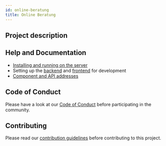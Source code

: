 ```yaml
---
id: online-beratung
title: Online Beratung
---
```


## Project description

## Help and Documentation
* [Installing and running on the server](install-and-running-on-server.md)
* Setting up the [backend](../setup/set-up-backend.md) and [frontend](../setup/set-up-frontend.md) for development
* [Component and API addresses](component-API-addresses.md)

## Code of Conduct
Please have a look at our [Code of Conduct](https://github.com/CaritasDeutschland/.github/blob/master/CODE_OF_CONDUCT.md) before participating in the community.

## Contributing
Please read our [contribution guidelines](https://github.com/CaritasDeutschland/.github/blob/master/CONTRIBUTING.md) before contributing to this project.